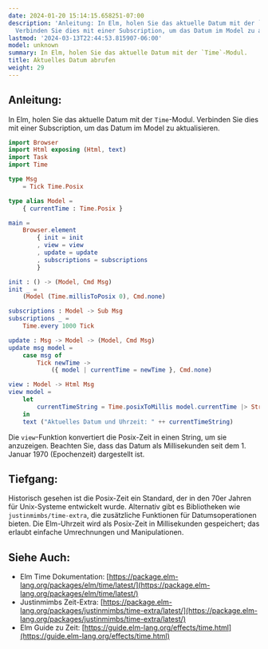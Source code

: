 ```yaml
---
date: 2024-01-20 15:14:15.658251-07:00
description: 'Anleitung: In Elm, holen Sie das aktuelle Datum mit der `Time`-Modul.
  Verbinden Sie dies mit einer Subscription, um das Datum im Model zu aktualisieren.'
lastmod: '2024-03-13T22:44:53.815907-06:00'
model: unknown
summary: In Elm, holen Sie das aktuelle Datum mit der `Time`-Modul.
title: Aktuelles Datum abrufen
weight: 29
---
```


## Anleitung:
In Elm, holen Sie das aktuelle Datum mit der `Time`-Modul. Verbinden Sie dies mit einer Subscription, um das Datum im Model zu aktualisieren.

```Elm
import Browser
import Html exposing (Html, text)
import Task
import Time

type Msg
    = Tick Time.Posix

type alias Model =
    { currentTime : Time.Posix }

main =
    Browser.element
        { init = init
        , view = view
        , update = update
        , subscriptions = subscriptions
        }

init : () -> (Model, Cmd Msg)
init _ =
    (Model (Time.millisToPosix 0), Cmd.none)

subscriptions : Model -> Sub Msg
subscriptions _ =
    Time.every 1000 Tick

update : Msg -> Model -> (Model, Cmd Msg)
update msg model =
    case msg of
        Tick newTime ->
            ({ model | currentTime = newTime }, Cmd.none)

view : Model -> Html Msg
view model =
    let
        currentTimeString = Time.posixToMillis model.currentTime |> String.fromInt
    in
    text ("Aktuelles Datum und Uhrzeit: " ++ currentTimeString)

```

Die `view`-Funktion konvertiert die Posix-Zeit in einen String, um sie anzuzeigen. Beachten Sie, dass das Datum als Millisekunden seit dem 1. Januar 1970 (Epochenzeit) dargestellt ist.

## Tiefgang:
Historisch gesehen ist die Posix-Zeit ein Standard, der in den 70er Jahren für Unix-Systeme entwickelt wurde. Alternativ gibt es Bibliotheken wie `justinmimbs/time-extra`, die zusätzliche Funktionen für Datumsoperationen bieten. Die Elm-Uhrzeit wird als Posix-Zeit in Millisekunden gespeichert; das erlaubt einfache Umrechnungen und Manipulationen.

## Siehe Auch:
- Elm Time Dokumentation: [https://package.elm-lang.org/packages/elm/time/latest/](https://package.elm-lang.org/packages/elm/time/latest/)
- Justinmimbs Zeit-Extra: [https://package.elm-lang.org/packages/justinmimbs/time-extra/latest/](https://package.elm-lang.org/packages/justinmimbs/time-extra/latest/)
- Elm Guide zu Zeit: [https://guide.elm-lang.org/effects/time.html](https://guide.elm-lang.org/effects/time.html)
